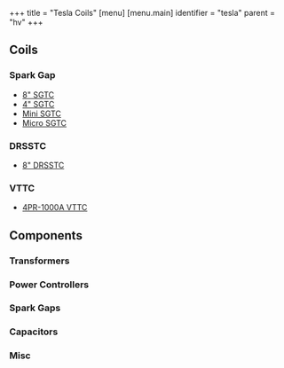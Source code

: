 +++
title = "Tesla Coils"
[menu]
[menu.main]
  identifier = "tesla"
  parent = "hv"
+++

## Coils
### Spark Gap
* [8" SGTC](8inch-sgtc)
* [4" SGTC](4inch-sgtc)
* [Mini SGTC](mini-sgtc)
* [Micro SGTC](micro-sgtc)

### DRSSTC
* [8" DRSSTC](8inch-drsstc)

### VTTC
* [4PR-1000A VTTC](4pr1000a-vttc)

## Components

### Transformers

### Power Controllers

### Spark Gaps

### Capacitors

### Misc
